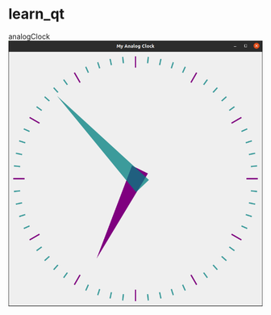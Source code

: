 # learn_qt

analogClock ![analogClock](https://github.com/AlexandreSato/learn_qt/blob/main/analogclock/analogClock.png?raw=true)
